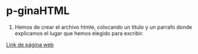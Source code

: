 # p-ginaHTML

1. Hemos de crear el archivo htmle, colocando un titulo y un parrafo donde explicamos el lugar que hemos elegido para excribir.

[Link de página web](https://rawgit.com/rosarioValero/p-ginaHTML/master/paginaHTML.html)
